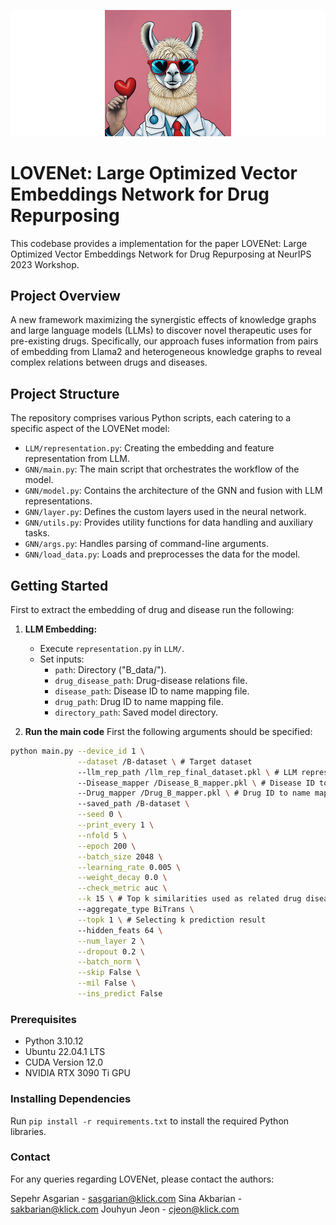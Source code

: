 ![LOVENet (3)](images/LOVENet.png)


# LOVENet: Large Optimized Vector Embeddings Network for Drug Repurposing

This codebase provides a implementation for the paper LOVENet: Large Optimized Vector Embeddings Network for Drug Repurposing at NeurIPS 2023 Workshop.
## Project Overview
A new framework maximizing the synergistic effects of knowledge graphs and large language models (LLMs) to discover novel therapeutic uses for pre-existing drugs. Specifically, our approach fuses information from pairs of embedding from Llama2 and heterogeneous knowledge graphs to reveal complex relations between drugs and diseases. 

## Project Structure
The repository comprises various Python scripts, each catering to a specific aspect of the LOVENet model:

- `LLM/representation.py`: Creating the embedding and feature representation from LLM.
- `GNN/main.py`: The main script that orchestrates the workflow of the model.
- `GNN/model.py`: Contains the architecture of the GNN and fusion with LLM representations.
- `GNN/layer.py`: Defines the custom layers used in the neural network.
- `GNN/utils.py`: Provides utility functions for data handling and auxiliary tasks.
- `GNN/args.py`: Handles parsing of command-line arguments.
- `GNN/load_data.py`: Loads and preprocesses the data for the model.

## Getting Started
First to extract the embedding of drug and disease run the following:
1. **LLM Embedding:**
   - Execute `representation.py` in `LLM/`.
   - Set inputs:
     - `path`: Directory ("B_data/").
     - `drug_disease_path`: Drug-disease relations file.
     - `disease_path`: Disease ID to name mapping file.
     - `drug_path`: Drug ID to name mapping file.
     - `directory_path`: Saved model directory.
    
2. **Run the main code**
First the following arguments should be specified:

```bash
python main.py --device_id 1 \
               --dataset /B-dataset \ # Target dataset
               --llm_rep_path /llm_rep_final_dataset.pkl \ # LLM representation extracted in step one
               --Disease_mapper /Disease_B_mapper.pkl \ # Disease ID to name mapping file
               --Drug_mapper /Drug_B_mapper.pkl \ # Drug ID to name mapping file
               --saved_path /B-dataset \
               --seed 0 \
               --print_every 1 \
               --nfold 5 \
               --epoch 200 \
               --batch_size 2048 \
               --learning_rate 0.005 \
               --weight_decay 0.0 \
               --check_metric auc \
               --k 15 \ # Top k similarities used as related drug disease
               --aggregate_type BiTrans \
               --topk 1 \ # Selecting k prediction result
               --hidden_feats 64 \
               --num_layer 2 \
               --dropout 0.2 \
               --batch_norm \
               --skip False \
               --mil False \
               --ins_predict False

```


### Prerequisites
- Python 3.10.12
- Ubuntu 22.04.1 LTS
- CUDA Version 12.0
- NVIDIA RTX 3090 Ti GPU

### Installing Dependencies
Run `pip install -r requirements.txt` to install the required Python libraries.



### Contact

For any queries regarding LOVENet, please contact the authors:

Sepehr Asgarian - sasgarian@klick.com
Sina Akbarian - sakbarian@klick.com
Jouhyun Jeon - cjeon@klick.com
